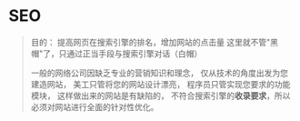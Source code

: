 # SEO

> 目的： 提高网页在搜索引擎的排名，增加网站的点击量
> 这里就不管"黑帽"了，只通过正当手段与搜索引擎对话（白帽）
>
> 一般的网络公司因缺乏专业的营销知识和理念，
> 仅从技术的角度出发为您建造网站，
> 美工只管将您的网站设计漂亮，
> 程序员只管实现您要求的功能模块，
> 这样做出来的网站是有缺陷的，
> 不符合搜索引擎的**收录要求**，所以必须对网站进行全面的针对性优化。

